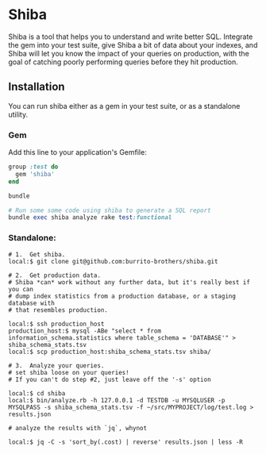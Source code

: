 # Shiba

Shiba is a tool that helps you to understand and write better SQL.  Integrate
the gem into your test suite, give Shiba a bit of data about your indexes, and Shiba
will let you know the impact of your queries on production, with the goal of catching
poorly performing queries before they hit production.

## Installation

You can run shiba either as a gem in your test suite, or as a standalone utility.

### Gem

Add this line to your application's Gemfile:

```ruby
group :test do
  gem 'shiba'
end

bundle

# Run some some code using shiba to generate a SQL report
bundle exec shiba analyze rake test:functional
```

### Standalone:

```
# 1.  Get shiba.
local:$ git clone git@github.com:burrito-brothers/shiba.git

# 2.  Get production data.
# Shiba *can* work without any further data, but it's really best if you can
# dump index statistics from a production database, or a staging database with
# that resembles production.

local:$ ssh production_host
production_host:$ mysql -ABe "select * from information_schema.statistics where table_schema = 'DATABASE'" > shiba_schema_stats.tsv
local:$ scp production_host:shiba_schema_stats.tsv shiba/

# 3.  Analyze your queries.
# set shiba loose on your queries!
# If you can't do step #2, just leave off the '-s' option

local:$ cd shiba
local:$ bin/analyze.rb -h 127.0.0.1 -d TESTDB -u MYSQLUSER -p MYSQLPASS -s shiba_schema_stats.tsv -f ~/src/MYPROJECT/log/test.log > results.json

# analyze the results with `jq`, whynot

local:$ jq -C -s 'sort_by(.cost) | reverse' results.json | less -R

```